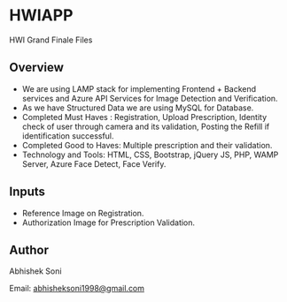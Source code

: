 # HWIAPP
HWI Grand Finale Files

## Overview
- We are using LAMP stack for implementing Frontend + Backend services and Azure API Services for Image Detection and Verification.
- As we have Structured Data we are using MySQL for Database.
- Completed Must Haves : Registration, Upload Prescription, Identity check of user through camera and its validation, Posting the Refill if identification successful.
- Completed Good to Haves: Multiple prescription and their validation.
- Technology and Tools: HTML, CSS, Bootstrap, jQuery JS, PHP, WAMP Server, Azure Face Detect, Face Verify.


## Inputs
- Reference Image on Registration.
- Authorization Image for Prescription Validation.


## Author

Abhishek Soni

Email: abhisheksoni1998@gmail.com
